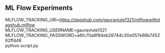 ## ML Flow Experiments

MLFLOW_TRACKING_URI=https://dagshub.com/gauravlute1321/mlflowwithdagshub.mlflow \
MLFLOW_TRACKING_USERNAME=gauravlute1321 \
MLFLOW_TRACKING_PASSWORD=a6fc70a9f84eb26744c30e057e98b745262ffd48 \
python script.py